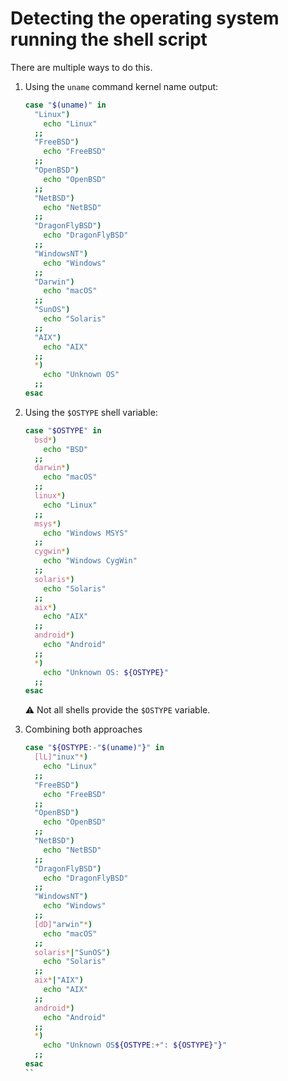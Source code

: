 # Detecting the operating system running the shell script

There are multiple ways to do this.

1.  Using the `uname` command kernel name output:

    ```sh
    case "$(uname)" in
      "Linux")
        echo "Linux"
      ;;
      "FreeBSD")
        echo "FreeBSD"
      ;;
      "OpenBSD")
        echo "OpenBSD"
      ;;
      "NetBSD")
        echo "NetBSD"
      ;;
      "DragonFlyBSD")
        echo "DragonFlyBSD"
      ;;
      "WindowsNT")
        echo "Windows"
      ;;
      "Darwin")
        echo "macOS"
      ;;
      "SunOS")
        echo "Solaris"
      ;;
      "AIX")
        echo "AIX"
      ;;
      *)
        echo "Unknown OS"
      ;;
    esac
    ```

1.  Using the `$OSTYPE` shell variable:

    ```sh
    case "$OSTYPE" in
      bsd*)
        echo "BSD"
      ;;
      darwin*)
        echo "macOS"
      ;;
      linux*)
        echo "Linux"
      ;;
      msys*)
        echo "Windows MSYS"
      ;;
      cygwin*)
        echo "Windows CygWin"
      ;;
      solaris*)
        echo "Solaris"
      ;;
      aix*)
        echo "AIX"
      ;;
      android*)
        echo "Android"
      ;;
      *)
        echo "Unknown OS: ${OSTYPE}"
      ;;
    esac
    ```

    ⚠️ Not all shells provide the `$OSTYPE` variable.

1. Combining both approaches

    ```sh
    case "${OSTYPE:-"$(uname)"}" in
      [lL]"inux"*)
        echo "Linux"
      ;;
      "FreeBSD")
        echo "FreeBSD"
      ;;
      "OpenBSD")
        echo "OpenBSD"
      ;;
      "NetBSD")
        echo "NetBSD"
      ;;
      "DragonFlyBSD")
        echo "DragonFlyBSD"
      ;;
      "WindowsNT")
        echo "Windows"
      ;;
      [dD]"arwin"*)
        echo "macOS"
      ;;
      solaris*|"SunOS")
        echo "Solaris"
      ;;
      aix*|"AIX")
        echo "AIX"
      ;;
      android*)
        echo "Android"
      ;;
      *)
        echo "Unknown OS${OSTYPE:+": ${OSTYPE}"}"
      ;;
    esac
    ``
